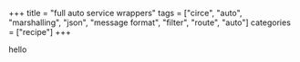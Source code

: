 +++
title = "full auto service wrappers"
tags = ["circe", "auto", "marshalling", "json", "message format", "filter", "route", "auto"]
categories = ["recipe"]
+++

hello
